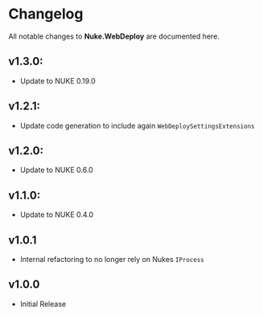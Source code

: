 # Changelog

All notable changes to **Nuke.WebDeploy** are documented here.

## v1.3.0:
- Update to NUKE 0.19.0

## v1.2.1:
- Update code generation to include again `WebDeploySettingsExtensions`

## v1.2.0:
- Update to NUKE 0.6.0

## v1.1.0:
- Update to NUKE 0.4.0

## v1.0.1
- Internal refactoring to no longer rely on Nukes `IProcess`

## v1.0.0
- Initial Release
